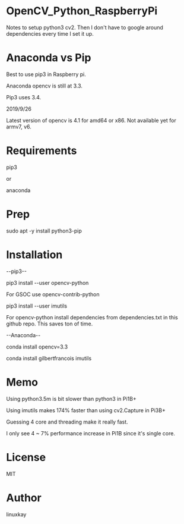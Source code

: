 # OpenCV_Python_RaspberryPi
Notes to setup python3 cv2. Then I don't have to google around dependencies every time I set it up.

# Anaconda vs Pip

Best to use pip3 in Raspberry pi.

Anaconda opencv is still at 3.3.

Pip3 uses 3.4.


2019/9/26

Latest version of opencv is 4.1 for amd64 or x86. Not available yet for armv7, v6.

# Requirements

pip3

or 

anaconda


# Prep

sudo apt -y install python3-pip


# Installation

--pip3--

pip3 install --user opencv-python

For GSOC use opencv-contrib-python

pip3 install --user imutils


For opencv-python install dependencies from dependencies.txt in this github repo. This saves ton of time.

--Anaconda--

conda install opencv=3.3

conda install gilbertfrancois imutils

# Memo

Using python3.5m is bit slower than python3 in Pi1B+

Using imutils makes 174% faster than using cv2.Capture in Pi3B+

Guessing 4 core and threading make it really fast.

I only see 4 ~ 7% performance increase in Pi1B since it's single core. 

# License

MIT

# Author

linuxkay


